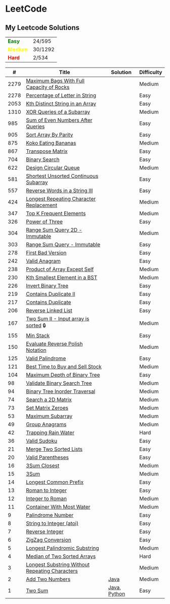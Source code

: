 # LeetCode

## My Leetcode Solutions

<table>
    <tr>
        <td>
            <span style="color:Green;font-weight:bold">
                Easy
            </span>
        </td>
        <td>
            24/595
        </td>
    </tr>
    <tr>
        <td>
            <span style="color:Yellow;font-weight:bold">
                Medium
            </span>
        </td>
        <td>
            30/1292
        </td>
    </tr>
    <tr>
        <td>
            <span style="color:Red;font-weight:bold">
                Hard
            </span>
        </td>
        <td> 
            2/534
        </td>
    </tr>
</table>

| #    | Title                                                                                                                           | Solution                                                                   | Difficulty |
| ---- | ------------------------------------------------------------------------------------------------------------------------------- | -------------------------------------------------------------------------- | ---------- |
| 2279 | [Maximum Bags With Full Capacity of Rocks](https://leetcode.com/problems/maximum-bags-with-full-capacity-of-rocks/)             |                                                                            | Medium     |
| 2278 | [Percentage of Letter in String](https://leetcode.com/problems/percentage-of-letter-in-string/)                                 |                                                                            | Easy       |
| 2053 | [Kth Distinct String in an Array](https://leetcode.com/problems/kth-distinct-string-in-an-array/)                               |                                                                            | Easy       |
| 1310 | [XOR Queries of a Subarray](https://leetcode.com/problems/xor-queries-of-a-subarray/)                                           |                                                                            | Medium     |
| 985  | [Sum of Even Numbers After Queries](https://leetcode.com/problems/sum-of-even-numbers-after-queries/)                           |                                                                            | Easy       |
| 905  | [Sort Array By Parity](https://leetcode.com/problems/sort-array-by-parity/)                                                     |                                                                            | Easy       |
| 875  | [Koko Eating Bananas](https://leetcode.com/problems/koko-eating-bananas/)                                                       |                                                                            | Medium     |
| 867  | [Transpose Matrix](https://leetcode.com/problems/transpose-matrix/)                                                             |                                                                            | Easy       |
| 704  | [Binary Search](https://leetcode.com/problems/binary-search/)                                                                   |                                                                            | Easy       |
| 622  | [Design Circular Queue](https://leetcode.com/problems/design-circular-queue/)                                                   |                                                                            | Medium     |
| 581  | [Shortest Unsorted Continuous Subarray](https://leetcode.com/problems/shortest-unsorted-continuous-subarray/)                   |                                                                            | Easy       |
| 557  | [Reverse Words in a String III](https://leetcode.com/problems/reverse-words-in-a-string-iii/)                                   |                                                                            | Easy       |
| 424  | [Longest Repeating Character Replacement](https://leetcode.com/problems/longest-repeating-character-replacement/)               |                                                                            | Medium     |
| 347  | [Top K Frequent Elements](https://leetcode.com/problems/top-k-frequent-elements/)                                               |                                                                            | Medium     |
| 326  | [Power of Three](https://leetcode.com/problems/power-of-three/)                                                                 |                                                                            | Easy       |
| 304  | [Range Sum Query 2D - Immutable](https://leetcode.com/problems/range-sum-query-2d-immutable/)                                   |                                                                            | Medium     |
| 303  | [Range Sum Query - Immutable](https://leetcode.com/problems/range-sum-query-immutable/)                                         |                                                                            | Easy       |
| 278  | [First Bad Version](https://leetcode.com/problems/first-bad-version/)                                                           |                                                                            | Easy       |
| 242  | [Valid Anagram](https://leetcode.com/problems/valid-anagram/)                                                                   |                                                                            | Easy       |
| 238  | [Product of Array Except Self](https://leetcode.com/problems/product-of-array-except-self/)                                     |                                                                            | Medium     |
| 230  | [Kth Smallest Element in a BST](https://leetcode.com/problems/kth-smallest-element-in-a-bst/)                                   |                                                                            | Medium     |
| 226  | [Invert Binary Tree](https://leetcode.com/problems/invert-binary-tree/)                                                         |                                                                            | Easy       |
| 219  | [Contains Duplicate II](https://leetcode.com/problems/contains-duplicate-ii/)                                                   |                                                                            | Easy       |
| 217  | [Contains Duplicate](https://leetcode.com/problems/contains-duplicate/)                                                         |                                                                            | Easy       |
| 206  | [Reverse Linked List](https://leetcode.com/problems/reverse-linked-list/)                                                       |                                                                            | Easy       |
| 167  | [Two Sum II - Input array is sorted](https://leetcode.com/problems/two-sum-ii-input-array-is-sorted/) 🔒                        |                                                                            | Medium     |
| 155  | [Min Stack](https://leetcode.com/problems/min-stack/)                                                                           |                                                                            | Easy       |
| 150  | [Evaluate Reverse Polish Notation](https://leetcode.com/problems/evaluate-reverse-polish-notation/)                             |                                                                            | Medium     |
| 125  | [Valid Palindrome](https://leetcode.com/problems/valid-palindrome/)                                                             |                                                                            | Easy       |
| 121  | [Best Time to Buy and Sell Stock](https://leetcode.com/problems/best-time-to-buy-and-sell-stock/)                               |                                                                            | Medium     |
| 104  | [Maximum Depth of Binary Tree](https://leetcode.com/problems/maximum-depth-of-binary-tree/)                                     |                                                                            | Easy       |
| 98   | [Validate Binary Search Tree](https://leetcode.com/problems/validate-binary-search-tree/)                                       |                                                                            | Medium     |
| 94   | [Binary Tree Inorder Traversal](https://leetcode.com/problems/binary-tree-inorder-traversal/)                                   |                                                                            | Medium     |
| 74   | [Search a 2D Matrix](https://leetcode.com/problems/search-a-2d-matrix/)                                                         |                                                                            | Medium     |
| 73   | [Set Matrix Zeroes](https://leetcode.com/problems/set-matrix-zeroes/)                                                           |                                                                            | Medium     |
| 53   | [Maximum Subarray](https://leetcode.com/problems/maximum-subarray/)                                                             |                                                                            | Medium     |
| 49   | [Group Anagrams](https://leetcode.com/problems/anagrams/)                                                                       |                                                                            | Medium     |
| 42   | [Trapping Rain Water](https://leetcode.com/problems/trapping-rain-water/)                                                       |                                                                            | Hard       |
| 36   | [Valid Sudoku](https://leetcode.com/problems/valid-sudoku/)                                                                     |                                                                            | Easy       |
| 21   | [Merge Two Sorted Lists](https://leetcode.com/problems/merge-two-sorted-lists/)                                                 |                                                                            | Easy       |
| 20   | [Valid Parentheses](https://leetcode.com/problems/valid-parentheses/)                                                           |                                                                            | Easy       |
| 16   | [3Sum Closest](https://leetcode.com/problems/3sum-closest/)                                                                     |                                                                            | Medium     |
| 15   | [3Sum](https://leetcode.com/problems/3sum/)                                                                                     |                                                                            | Medium     |
| 14   | [Longest Common Prefix](https://leetcode.com/problems/longest-common-prefix/)                                                   |                                                                            | Easy       |
| 13   | [Roman to Integer](https://leetcode.com/problems/roman-to-integer/)                                                             |                                                                            | Easy       |
| 12   | [Integer to Roman](https://leetcode.com/problems/integer-to-roman/)                                                             |                                                                            | Medium     |
| 11   | [Container With Most Water](https://leetcode.com/problems/container-with-most-water/)                                           |                                                                            | Medium     |
| 9    | [Palindrome Number](https://leetcode.com/problems/palindrome-number/)                                                           |                                                                            | Easy       |
| 8    | [String to Integer (atoi)](https://leetcode.com/problems/string-to-integer-atoi/)                                               |                                                                            | Easy       |
| 7    | [Reverse Integer](https://leetcode.com/problems/reverse-integer/)                                                               |                                                                            | Easy       |
| 6    | [ZigZag Conversion](https://leetcode.com/problems/zigzag-conversion/)                                                           |                                                                            | Easy       |
| 5    | [Longest Palindromic Substring](https://leetcode.com/problems/longest-palindromic-substring/)                                   |                                                                            | Medium     |
| 4    | [Median of Two Sorted Arrays](https://leetcode.com/problems/median-of-two-sorted-arrays/)                                       |                                                                            | Hard       |
| 3    | [Longest Substring Without Repeating Characters](https://leetcode.com/problems/longest-substring-without-repeating-characters/) |                                                                            | Medium     |
| 2    | [Add Two Numbers](https://leetcode.com/problems/add-two-numbers/)                                                               | [Java](algorithms/java/addTwoNumbers.java)                                 | Medium     |
| 1    | [Two Sum](https://leetcode.com/problems/two-sum/)                                                                               | [Java](algorithms/java/twoSum.java), [Python](algorithms/python/twoSum.py) | Easy       |
